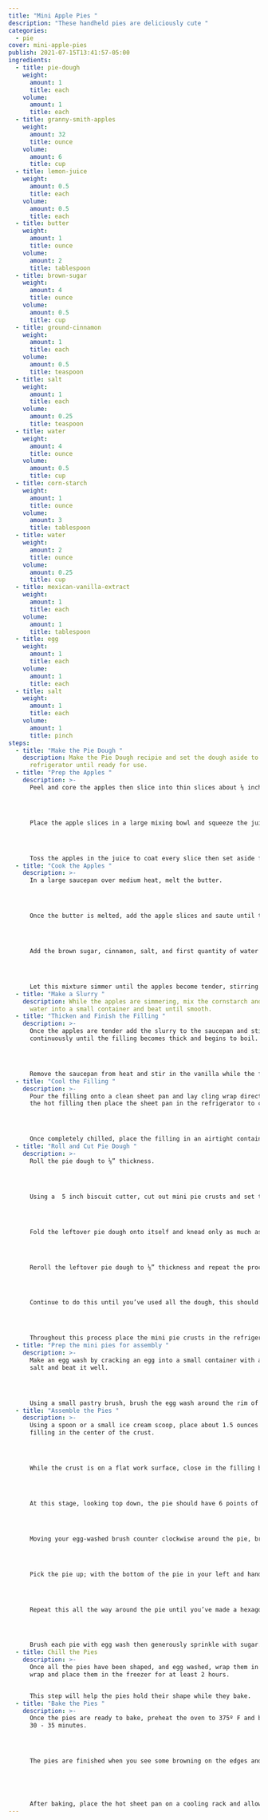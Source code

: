 ```yaml
---
title: "Mini Apple Pies "
description: "These handheld pies are deliciously cute "
categories:
  - pie
cover: mini-apple-pies
publish: 2021-07-15T13:41:57-05:00
ingredients:
  - title: pie-dough
    weight:
      amount: 1
      title: each
    volume:
      amount: 1
      title: each
  - title: granny-smith-apples
    weight:
      amount: 32
      title: ounce
    volume:
      amount: 6
      title: cup
  - title: lemon-juice
    weight:
      amount: 0.5
      title: each
    volume:
      amount: 0.5
      title: each
  - title: butter
    weight:
      amount: 1
      title: ounce
    volume:
      amount: 2
      title: tablespoon
  - title: brown-sugar
    weight:
      amount: 4
      title: ounce
    volume:
      amount: 0.5
      title: cup
  - title: ground-cinnamon
    weight:
      amount: 1
      title: each
    volume:
      amount: 0.5
      title: teaspoon
  - title: salt
    weight:
      amount: 1
      title: each
    volume:
      amount: 0.25
      title: teaspoon
  - title: water
    weight:
      amount: 4
      title: ounce
    volume:
      amount: 0.5
      title: cup
  - title: corn-starch
    weight:
      amount: 1
      title: ounce
    volume:
      amount: 3
      title: tablespoon
  - title: water
    weight:
      amount: 2
      title: ounce
    volume:
      amount: 0.25
      title: cup
  - title: mexican-vanilla-extract
    weight:
      amount: 1
      title: each
    volume:
      amount: 1
      title: tablespoon
  - title: egg
    weight:
      amount: 1
      title: each
    volume:
      amount: 1
      title: each
  - title: salt
    weight:
      amount: 1
      title: each
    volume:
      amount: 1
      title: pinch
steps:
  - title: "Make the Pie Dough "
    description: Make the Pie Dough recipie and set the dough aside to rest in the
      refrigerator until ready for use.
  - title: "Prep the Apples "
    description: >-
      Peel and core the apples then slice into thin slices about ⅛ inch thick.




      Place the apple slices in a large mixing bowl and squeeze the juice from ½ of a lemon over the apples.




      Toss the apples in the juice to coat every slice then set aside for later.
  - title: "Cook the Apples "
    description: >-
      In a large saucepan over medium heat, melt the butter.




      Once the butter is melted, add the apple slices and saute until the apple slices are fully warmed (about 5 minutes).




      Add the brown sugar, cinnamon, salt, and first quantity of water to the saucepan and stir the mixture while the sugar dissolves.




      Let this mixture simmer until the apples become tender, stirring often (about 6 - 10 minutes).
  - title: "Make a Slurry "
    description: While the apples are simmering, mix the cornstarch and ¼ cup of
      water into a small container and beat until smooth.
  - title: "Thicken and Finish the Filling "
    description: >-
      Once the apples are tender add the slurry to the saucepan and stir
      continuously until the filling becomes thick and begins to boil.




      Remove the saucepan from heat and stir in the vanilla while the filling is hot.
  - title: "Cool the Filling "
    description: >-
      Pour the filling onto a clean sheet pan and lay cling wrap directly onto
      the hot filling then place the sheet pan in the refrigerator to chill.




      Once completely chilled, place the filling in an airtight container and store up to a week in the refrigerator until ready to use.
  - title: "Roll and Cut Pie Dough "
    description: >-
      Roll the pie dough to ⅛” thickness.




      Using a  5 inch biscuit cutter, cut out mini pie crusts and set them aside on parchment paper for assembly.




      Fold the leftover pie dough onto itself and knead only as much as necessary to bring the dough back together for further use. 




      Reroll the leftover pie dough to ⅛” thickness and repeat the process of cutting mini pie crusts.




      Continue to do this until you’ve used all the dough, this should make about 18 mini pie crusts.




      Throughout this process place the mini pie crusts in the refrigerator to prevent them from getting too warm if needed.
  - title: "Prep the mini pies for assembly "
    description: >-
      Make an egg wash by cracking an egg into a small container with a pinch of
      salt and beat it well.




      Using a small pastry brush, brush the egg wash around the rim of the pie crust.
  - title: "Assemble the Pies "
    description: >-
      Using a spoon or a small ice cream scoop, place about 1.5 ounces of
      filling in the center of the crust.




      While the crust is on a flat work surface, close in the filling by pinching 6 points evenly around the crust. Imagine the mini pie crust as a clock; use both hands to pinch the 3:00 and 9:00 positions together, followed by the 2:00 and 7:00 positions, and finally the 4:00 and 10:00 positions.




      At this stage, looking top down, the pie should have 6 points of closure and resemble a star.




      Moving your egg-washed brush counter clockwise around the pie, brush the 6 flaps with egg wash.




      Pick the pie up; with the bottom of the pie in your left and hand use your right hand to  gently press each flap, egg wash down, at an angle to meet the bottom edge of the pie.




      Repeat this all the way around the pie until you’ve made a hexagon with a small opening at the top to release steam.




      Brush each pie with egg wash then generously sprinkle with sugar.
  - title: Chill the Pies
    description: >-
      Once all the pies have been shaped, and egg washed, wrap them in cling
      wrap and place them in the freezer for at least 2 hours.


      This step will help the pies hold their shape while they bake.
  - title: "Bake the Pies "
    description: >-
      Once the pies are ready to bake, preheat the oven to 375º F and bake for
      30 - 35 minutes.




      The pies are finished when you see some browning on the edges and bottom as well as a bubbling filling.


       


      After baking, place the hot sheet pan on a cooling rack and allow the pies to rest for 5 minutes before transferring the pies to a cooling rack.
---
```

